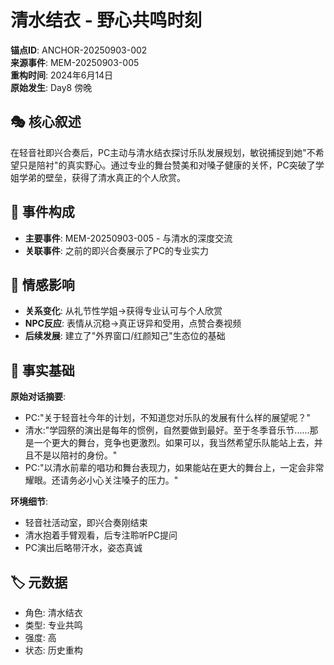 # 清水结衣 - 野心共鸣时刻

**锚点ID**: ANCHOR-20250903-002  
**来源事件**: MEM-20250903-005  
**重构时间**: 2024年6月14日  
**原始发生**: Day8 傍晚

## 🎭 核心叙述
在轻音社即兴合奏后，PC主动与清水结衣探讨乐队发展规划，敏锐捕捉到她"不希望只是陪衬"的真实野心。通过专业的舞台赞美和对嗓子健康的关怀，PC突破了学姐学弟的壁垒，获得了清水真正的个人欣赏。

## 🔗 事件构成
- **主要事件**: MEM-20250903-005 - 与清水的深度交流
- **关联事件**: 之前的即兴合奏展示了PC的专业实力

## 💫 情感影响
- **关系变化**: 从礼节性学姐→获得专业认可与个人欣赏
- **NPC反应**: 表情从沉稳→真正讶异和受用，点赞合奏视频
- **后续发展**: 建立了"外界窗口/红颜知己"生态位的基础

## 📝 事实基础
**原始对话摘要**:
- PC:"关于轻音社今年的计划，不知道您对乐队的发展有什么样的展望呢？"
- 清水:"学园祭的演出是每年的惯例，自然要做到最好。至于冬季音乐节......那是一个更大的舞台，竞争也更激烈。如果可以，我当然希望乐队能站上去，并且不是以陪衬的身份。"
- PC:"以清水前辈的唱功和舞台表现力，如果能站在更大的舞台上，一定会非常耀眼。还请务必小心关注嗓子的压力。"

**环境细节**:
- 轻音社活动室，即兴合奏刚结束
- 清水抱着手臂观看，后专注聆听PC提问
- PC演出后略带汗水，姿态真诚

## 🏷️ 元数据
- 角色: 清水结衣
- 类型: 专业共鸣
- 强度: 高
- 状态: 历史重构